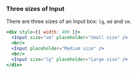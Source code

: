 <demo>

### Three sizes of Input

There are three sizes of an Input box: `lg`, `md` and `sm`.

```jsx live
<div style={{ width: 400 }}>
  <Input size="sm" placeholder="Small size" />
  <br/>
  <Input placeholder="Medium size" />
  <br/>
  <Input size="lg" placeholder="Large size" />
</div>
```

</demo>
